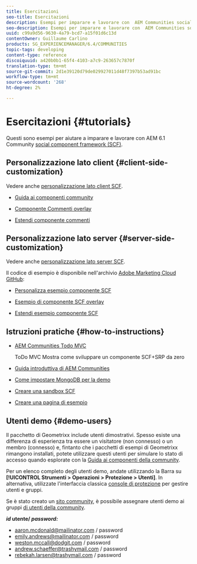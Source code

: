 ```yaml
---
title: Esercitazioni
seo-title: Esercitazioni
description: Esempi per imparare e lavorare con  AEM Communities social component framework (SCF)
seo-description: Esempi per imparare e lavorare con  AEM Communities social component framework (SCF)
uuid: c99a9d56-9630-4a79-bcd7-a15f01d6c13d
contentOwner: Guillaume Carlino
products: SG_EXPERIENCEMANAGER/6.4/COMMUNITIES
topic-tags: developing
content-type: reference
discoiquuid: a420b0b1-65f4-4103-a7c9-263657c7870f
translation-type: tm+mt
source-git-commit: 2d1e39120d79de029927011d48f7397b53ad91bc
workflow-type: tm+mt
source-wordcount: '268'
ht-degree: 2%

---
```



# Esercitazioni {#tutorials}

Questi sono esempi per aiutare a imparare e lavorare con AEM 6.1 Community [social component framework (SCF)](scf.md).

## Personalizzazione lato client {#client-side-customization}

Vedere anche [personalizzazione lato client SCF](client-customize.md).

* [Guida ai componenti community](components-guide.md)

* [Componente Commenti overlay](overlay-comments.md)

* [Estendi componente commenti](extend-comments.md)

## Personalizzazione lato server {#server-side-customization}

Vedere anche [personalizzazione lato server SCF](server-customize.md).

Il codice di esempio è disponibile nell&#39;archivio [Adobe Marketing Cloud GitHub](https://github.com/Adobe-Marketing-Cloud):

* [Personalizza esempio componente SCF](https://github.com/Adobe-Marketing-Cloud/aem-scf-sample-components-customize)

* [Esempio di componente SCF overlay](https://github.com/Adobe-Marketing-Cloud/aem-scf-sample-components-overlay)

* [Estendi esempio componente SCF](https://github.com/Adobe-Marketing-Cloud/aem-scf-sample-components-extension)

## Istruzioni pratiche {#how-to-instructions}

* [ AEM Communities Todo MVC](https://github.com/Adobe-Marketing-Cloud/aem-communities-todomvc-sample)

   ToDo MVC Mostra come sviluppare un componente SCF+SRP da zero

* [Guida introduttiva di AEM Communities](getting-started.md)

* [Come impostare MongoDB per la demo](demo-mongo.md)

* [Creare una sandbox SCF](an-scf-sandbox.md)

* [Creare una pagina di esempio](create-sample-page.md)

## Utenti demo {#demo-users}

Il pacchetto di Geometrixx include utenti dimostrativi. Spesso esiste una differenza di esperienza tra essere un visitatore (non connesso) o un membro (connesso) e, fintanto che i pacchetti di esempi di Geometrixx rimangono installati, potete utilizzare questi utenti per simulare lo stato di accesso quando esplorate con la [Guida ai componenti della community](components-guide.md).

Per un elenco completo degli utenti demo, andate utilizzando la Barra su **[!UICONTROL Strumenti > Operazioni > Protezione > Utenti]**. In alternativa, utilizzate l&#39;interfaccia classica [console di protezione](http://localhost:4502/useradmin) per gestire utenti e gruppi.

Se è stato creato un [sito community](getting-started.md), è possibile assegnare utenti demo ai gruppi [di utenti della community](users.md).

***id*  utente/  *password:***

* aaron.mcdonald@mailinator.com / password
* emily.andrews@mailinator.com / password
* weston.mccall@dodgit.com / password
* andrew.schaeffer@trashymail.com / password
* rebekah.larsen@trashymail.com / password
